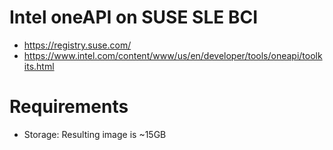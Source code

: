 # Intel oneAPI on SUSE SLE BCI

- https://registry.suse.com/
- https://www.intel.com/content/www/us/en/developer/tools/oneapi/toolkits.html

# Requirements

- Storage: Resulting image is ~15GB
